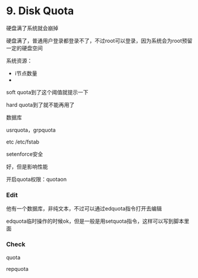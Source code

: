 # 9. Disk Quota

硬盘满了系统就会崩掉

硬盘满了，普通用户登录都登录不了，不过root可以登录，因为系统会为root预留一定的硬盘空间

系统资源：

- i节点数量
-

soft quota到了这个阈值就提示一下

hard quota到了就不能再用了

数据库

usrquota，grpquota

etc /etc/fstab

setenforce安全

好，但是影响性能

开启quota权限：quotaon

### Edit

他有一个数据库，非纯文本，不过可以通过edquota指令打开去编辑

edquota临时操作的时候ok，但是一般是用setquota指令，这样可以写到脚本里面

### Check

quota

repquota

